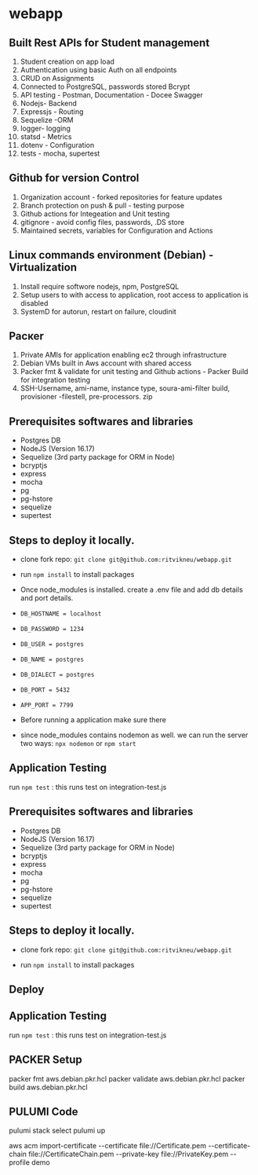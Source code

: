 # webapp

## Built Rest APIs for Student management
1. Student creation on app load
2. Authentication using basic Auth on all endpoints
3. CRUD on Assignments
4. Connected to PostgreSQL, passwords stored Bcrypt
5. API testing - Postman, Documentation - Docee Swagger
6. Nodejs- Backend
7. Expressjs - Routing 
8. Sequelize -ORM
9. logger- logging
10. statsd - Metrics 
11. dotenv - Configuration
12. tests - mocha, supertest

## Github for version Control
1. Organization account - forked repositories for feature updates
2. Branch protection on push & pull - testing purpose
3. Github actions for Integeation and Unit testing
4. gitignore - avoid config files, passwords, .DS store
5. Maintained secrets, variables for Configuration and Actions

## Linux commands environment (Debian) - Virtualization
1. Install require softwore nodejs, npm, PostgreSQL
2. Setup users to with access to application, root access to application is disabled
3. SystemD for autorun, restart on failure, cloudinit

## Раскеr
1. Private AMIs for application enabling ec2 through infrastructure
2. Debian VMs built in Aws account with shared access
3. Packer fmt & validate for unit testing  and Github actions - Packer Build for integration testing
4. SSH-Username, ami-name, instance type, soura-ami-filter build, provisioner -filestell, pre-processors. zip



## Prerequisites softwares and libraries
- Postgres DB
- NodeJS (Version 16.17)
- Sequelize (3rd party package for ORM in Node)
- bcryptjs
- express
- mocha
- pg
- pg-hstore
- sequelize
- supertest
## Steps to deploy it locally.
- clone fork repo:  `git clone git@github.com:ritvikneu/webapp.git`

- run  `npm install` to install packages

- Once  node_modules is installed. create a .env file and add db details and port details.
-   `DB_HOSTNAME = localhost`
-   `DB_PASSWORD = 1234`
-   `DB_USER = postgres`
-   `DB_NAME = postgres`
-   `DB_DIALECT = postgres`
-   `DB_PORT = 5432`
-   `APP_PORT = 7799`
-    Before running a application make sure there 
- since node_modules contains nodemon as well. we can run the server two ways:  `npx nodemon` or `npm start`


## Application Testing
run `npm test` : this runs test on integration-test.js


## Prerequisites softwares and libraries
- Postgres DB
- NodeJS (Version 16.17)
- Sequelize (3rd party package for ORM in Node)
- bcryptjs
- express
- mocha
- pg
- pg-hstore
- sequelize
- supertest
## Steps to deploy it locally.
- clone fork repo:  `git clone git@github.com:ritvikneu/webapp.git`

- run  `npm install` to install packages

## Deploy 

## Application Testing
run `npm test` : this runs test on integration-test.js


## PACKER Setup
packer fmt aws.debian.pkr.hcl
packer validate aws.debian.pkr.hcl
packer build aws.debian.pkr.hcl

## PULUMI Code 
pulumi stack select
pulumi up 

aws acm import-certificate --certificate file://Certificate.pem --certificate-chain file://CertificateChain.pem --private-key file://PrivateKey.pem --profile demo
 
